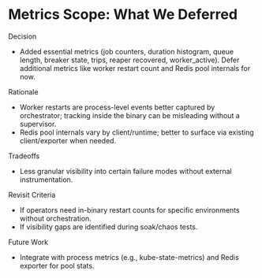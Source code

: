 # Metrics Scope: What We Deferred

Decision

- Added essential metrics (job counters, duration histogram, queue length, breaker state, trips, reaper recovered, worker_active). Defer additional metrics like worker restart count and Redis pool internals for now.

Rationale

- Worker restarts are process-level events better captured by orchestrator; tracking inside the binary can be misleading without a supervisor.
- Redis pool internals vary by client/runtime; better to surface via existing client/exporter when needed.

Tradeoffs

- Less granular visibility into certain failure modes without external instrumentation.

Revisit Criteria

- If operators need in-binary restart counts for specific environments without orchestration.
- If visibility gaps are identified during soak/chaos tests.

Future Work

- Integrate with process metrics (e.g., kube-state-metrics) and Redis exporter for pool stats.
